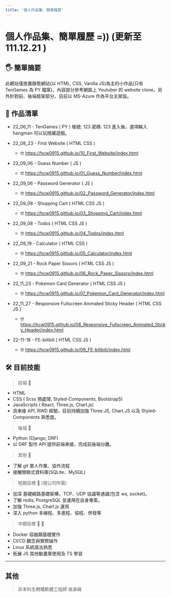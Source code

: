 ```yaml
---
title: '個人作品集、簡單履歷'
---
```


個人作品集、簡單履歷 =))
(更新至 111.12.21 )
===

## :raised_hand_with_fingers_splayed: 簡單摘要

此網站僅放置靜態網站(以 HTML, CSS, Vanilla JS)為主的小作品(只有 TenGames 為 PY 檔案)，內容部分參考網路上 Youtuber 的 website clone，另外針對前、後端框架部分，目前以 MS-Azure 作為平台主架設。

## :triangular_flag_on_post: 作品清單

- 22_06_11 - TenGames ( PY )
  帳號: 123 密碼: 123
  進入後，選項輸入 hangman 可以玩隱藏遊戲。

- 22_08_23 - First Website ( HTML CSS )
  - :nerd_face: https://hcw0915.github.io/10_First_Website/index.html
- 22_09_06 - Guess Number ( JS )
  - :nerd_face: https://hcw0915.github.io/01_Guess_Number/index.html
- 22_09_06 - Password Generator ( JS )
  - :nerd_face: https://hcw0915.github.io/02_Password_Generator/index.html
- 22_09_08 - Shopping Cart ( HTML CSS JS )
  - :nerd_face: https://hcw0915.github.io/03_Shopping_Cart/index.html
- 22_09_08 - Todos ( HTML CSS JS )
  - :nerd_face: https://hcw0915.github.io/04_Todos/index.html
- 22_09_19 - Calculator ( HTML CSS )
  - :nerd_face: https://hcw0915.github.io/05_Calculator/index.html
- 22_09_21 - Rock Paper Sissors ( HTML CSS JS )
  - :nerd_face: https://hcw0915.github.io/06_Rock_Paper_Sissors/index.html
- 22_11_23 - Pokemon Card Generator ( HTML CSS JS )
  - :nerd_face: https://hcw0915.github.io/07_Pokemon_Card_Generator/index.html
- 22_11_27 - Responsive Fullscreen Animated Sticky Header ( HTML CSS JS )
  - :nerd_face: https://hcw0915.github.io/08_Responsive_Fullscreen_Animated_Sticky_Header/index.html
- 22-11-18 - FE-bilibili ( HTML CSS JS )
  - :nerd_face: https://hcw0915.github.io/09_FE-bilibili/index.html

## :hammer_and_wrench: 目前技能

> 前端 :brain:

- HTML
- CSS ( Scss 預處理, Styled-Components, Bootstrap5)
- JavaScripts ( React, Three.js, Chart.js)
- 具串接 API, RWD 經驗，目前持續加強 Three.JS, Chart.JS 以及 Styled-Components 熟悉度。

> 後端 :brain:

- Python (Django, DRF)
- 以 DRF 製作 API 提供前端串接，完成前後端分離。

> 其他 :brain:

- 了解 git 單人作業、協作流程
- 接觸關聯式資料庫(SQLite、MySQL)

> 短期目標 :footprints: (現公司所需)

- 加深 基礎網路基礎架構，TCP、UDP 協議等通識(包含 ws, socket)。
- 了解 redis, PostgreSQL 並運用在自身專案。
- 加強 Three.js, Chart.js 運用
- 深入 python 多線程、多進程、協程、併發等

> 中期目標 :footprints: :footprints:

- Docker 容器類基礎實作
- CI/CD 觀念與實際操作
- Linux 系統語法熟悉
- 拓展 JS 其他動畫庫使用及 TS 學習

---

## 其他

> 非本科生轉職軟體工程師 侯承緯

<!-- 從7月開始，開始了 <聯成 x meet.jobs> 班級，
原本3月初的 python基礎課 成了我在進入這個班級之前的唯一資本。
目標是以「全端工程師」為導向的我，卻在前端課程結束後 -->
